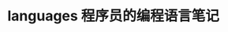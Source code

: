 # languages 程序员的编程语言笔记               
         
                       
                         
                              
            
             
  
 
   
       
